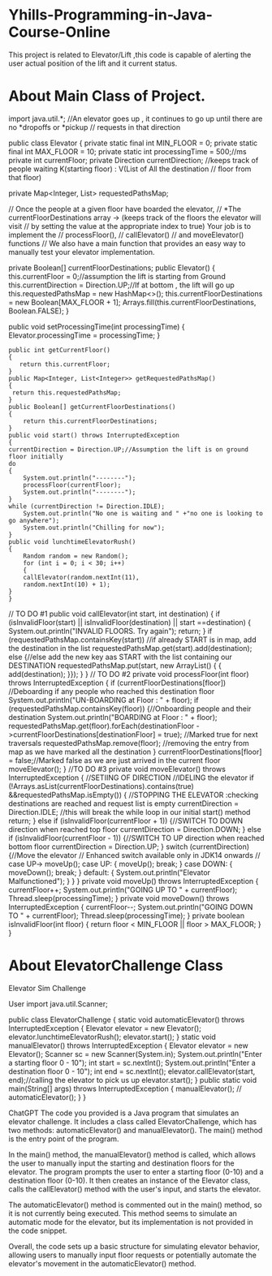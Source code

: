 # Yhills-Programming-in-Java-Course-Online
This project is related to Elevator/Lift ,this code is capable of alerting the user actual position of the lift and it current status.



# About Main Class of Project.
import java.util.*;
//An elevator goes up , it continues to go up until there are no *dropoffs or *pickup 
// requests in that direction

public class Elevator 
{
 private static final int MIN_FLOOR = 0;
 private static final int MAX_FLOOR = 10;
 private static int processingTime = 500;//ms
 private int currentFloor;
 private Direction currentDirection;
 //keeps track of people waiting K(starting floor) : V(List of All the destination 
// floor from that floor)

 private Map<Integer, List<Integer>> requestedPathsMap;

// Once the people at a given floor have boarded the elevator,
// *The currentFloorDestinations array -> (keeps track of the floors the elevator will visit
// by setting the value at the appropriate index to true) Your job is to implement the
// processFloor(),
// callElevator()
// and moveElevator() functions
// We also have a main function that provides an easy way to manually test your elevator implementation.

 private Boolean[] currentFloorDestinations;
 public Elevator() 
 {
 this.currentFloor = 0;//assumption the lift is starting from Ground
 this.currentDirection = Direction.UP;//If at bottom , the lift will go up
 this.requestedPathsMap = new HashMap<>();
 this.currentFloorDestinations = new Boolean[MAX_FLOOR + 1];
 Arrays.fill(this.currentFloorDestinations, Boolean.FALSE);
 }

   public void setProcessingTime(int processingTime)
  {
    Elevator.processingTime = processingTime;
  }

    public int getCurrentFloor() 
    {
       return this.currentFloor;
    }
    public Map<Integer, List<Integer>> getRequestedPathsMap() 
    {
     return this.requestedPathsMap;
    }
    public Boolean[] getCurrentFloorDestinations() 
    {
        return this.currentFloorDestinations;
    }
    public void start() throws InterruptedException 
    {
    currentDirection = Direction.UP;//Assumption the lift is on ground floor initially
    do 
    {
        System.out.println("--------");
        processFloor(currentFloor);
        System.out.println("--------");
    } 
    while (currentDirection != Direction.IDLE);
        System.out.println("No one is waiting and " +"no one is looking to go anywhere");
        System.out.println("Chilling for now");
    }
    public void lunchtimeElevatorRush() 
    {
        Random random = new Random();
        for (int i = 0; i < 30; i++) 
        {
        callElevator(random.nextInt(11),
        random.nextInt(10) + 1);
    }
    }

 // TO DO #1
 public void callElevator(int start, int destination) 
 {
 if (isInvalidFloor(start) || isInvalidFloor(destination) || start ==destination) 
 {
    System.out.println("INVALID FLOORS. Try again");
    return;
 }
 if (requestedPathsMap.containsKey(start))
 //if already START is in map, add the destination in the list
 requestedPathsMap.get(start).add(destination);
 else
  {//else add the new key aas START with the list containing our DESTINATION
    requestedPathsMap.put(start, new ArrayList()
     {
      {
        add(destination);
  }});
 }
 }
 // TO DO #2
    private void processFloor(int floor) throws InterruptedException 
    {
    if (currentFloorDestinations[floor])
    //Deboarding if any people who reached this destination floor
        System.out.println("UN-BOARDING at Floor : " + floor);
    if (requestedPathsMap.containsKey(floor)) 
    {//Onboarding people and their destination
        System.out.println("BOARDING at Floor : " + floor);
        requestedPathsMap.get(floor).forEach(destinationFloor ->currentFloorDestinations[destinationFloor] = true);
        //Marked true for next traversals
        requestedPathsMap.remove(floor);
        //removing the entry from map as we have marked all the destination
    }
        currentFloorDestinations[floor] = false;//Marked false as we are just arrived in the current floor
        moveElevator();
    }
    //TO DO #3
    private void moveElevator() throws InterruptedException {
    //SETIING OF DIRECTION
    //IDELING the elevator
        if (!Arrays.asList(currentFloorDestinations).contains(true) &&requestedPathsMap.isEmpty()) {
            //STOPPING THE ELEVATOR :checking destinations are reached and request list is empty
        currentDirection = Direction.IDLE;
        //this will break the while loop in our initial start() method
        return;
    } 
    else if (isInvalidFloor(currentFloor + 1)) 
    {//SWITCH TO DOWN direction when reached top floor
        currentDirection = Direction.DOWN;
    } 
    else if (isInvalidFloor(currentFloor - 1)) 
    {//SWITCH TO UP direction when reached bottom floor
        currentDirection = Direction.UP;
    }
    switch (currentDirection) 
    {//Move the elevator
    // Enhanced switch available only in JDK14 onwards
    // case UP-> moveUp();
        case UP: {
            moveUp();
            break;
        }
        case DOWN: {
            moveDown();
            break;
        }
        default: {
            System.out.println("Elevator Malfunctioned");
            }
        }
        }
            private void moveUp() throws InterruptedException {
            currentFloor++;
            System.out.println("GOING UP TO " + currentFloor);
            Thread.sleep(processingTime);
        }
            private void moveDown() throws InterruptedException {
            currentFloor--;
            System.out.println("GOING DOWN TO " + currentFloor);
            Thread.sleep(processingTime);
        }
            private boolean isInvalidFloor(int floor) {
            return floor < MIN_FLOOR || floor > MAX_FLOOR;
        }
}
  
  
  
  
  # About ElevatorChallenge Class
  
  Elevator Sim Challenge


User
import java.util.Scanner;

public class ElevatorChallenge 
{
 static void automaticElevator() throws InterruptedException 
 {
    Elevator elevator = new Elevator();
    elevator.lunchtimeElevatorRush();
    elevator.start();
 }
 static void manualElevator() throws InterruptedException
{
    Elevator elevator = new Elevator();
    Scanner sc = new Scanner(System.in);
    System.out.println("Enter a starting floor 0 - 10");
    int start = sc.nextInt();
    System.out.println("Enter a destination floor 0 - 10");
    int end = sc.nextInt();
    elevator.callElevator(start, end);//calling the elevator to pick us up
    elevator.start();
 }
 public static void main(String[] args) throws InterruptedException 
 {
 manualElevator();
// automaticElevator();
 }
}

ChatGPT
The code you provided is a Java program that simulates an elevator challenge. It includes a class called ElevatorChallenge, which has two methods: automaticElevator() and manualElevator(). The main() method is the entry point of the program.

In the main() method, the manualElevator() method is called, which allows the user to manually input the starting and destination floors for the elevator. The program prompts the user to enter a starting floor (0-10) and a destination floor (0-10). It then creates an instance of the Elevator class, calls the callElevator() method with the user's input, and starts the elevator.

The automaticElevator() method is commented out in the main() method, so it is not currently being executed. This method seems to simulate an automatic mode for the elevator, but its implementation is not provided in the code snippet.

Overall, the code sets up a basic structure for simulating elevator behavior, allowing users to manually input floor requests or potentially automate the elevator's movement in the automaticElevator() method.

